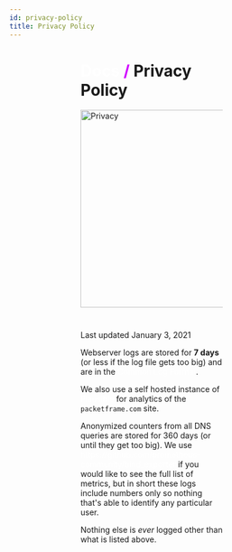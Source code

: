 ```yaml
---
id: privacy-policy
title: Privacy Policy
---
```


<div>

# <a href="#/docs">Docs</a> <span>/</span> Privacy Policy

<img src="/static/img/main/privacy.svg" alt="Privacy">

Last updated January 3, 2021

Webserver logs are stored for **7 days** (or less if the log file gets too big) and are in the [Common Log Format](https://en.wikipedia.org/wiki/Common_Log_Format).

We also use a self hosted instance of [Plausible](https://github.com/plausible/analytics) for analytics of the `packetframe.com` site.

Anonymized counters from all DNS queries are stored for 360 days (or until they get too big). We use https://github.com/prometheus-community/bind_exporter if you would like to see the full list of metrics, but in short these logs include numbers only so nothing that's able to identify any particular user.  

Nothing else is *ever* logged other than what is listed above.
</div>

<style>
    div {
        margin: auto;
        width: 50%;
    }
    
    span {
        color: #d000ff;
    }
    
    a {
        color: white;
        text-decoration: none;
    }
    
    img {
        width: 350px;
        display: block;
        margin: auto auto 40px;
    }
</style>
